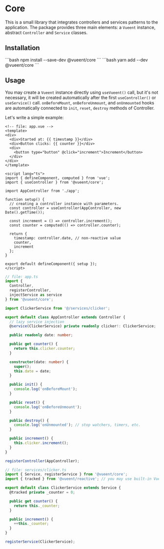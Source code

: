 # Core

This is a small library that integrates controllers and services patterns to the application. The package provides three main elements: a `Vueent` instance, abstract `Controller` and `Service` classes.

## Installation

<code-group>
<code-block title="NPM" active>
```bash
npm install --save-dev @vueent/core
```
</code-block>

<code-block title="YARN">
```bash
yarn add --dev @vueent/core
```
</code-block>
</code-group>

## Usage

You may create a `Vueent` instance directly using `useVueent()` call, but it's not necessary, it will be created automatically after the first `useController()` or `useService()` call. `onBeforeMount`, `onBeforeUnmount`, and `onUnmounted` hooks are automatically connected to `init`, `reset`, `destroy` methods of Controller.

Let's write a simple example:

```vue
<!-- file: app.vue -->
<template>
<div>
  <div>Started at: {{ timestamp }}</div>
  <div>Button clicks: {{ counter }}</div>
  <div>
    <button type="button" @click="increment">Increment</button>
  </div>
</div>
</template>

<script lang="ts">
import { defineComponent, computed } from 'vue';
import { useController } from '@vueent/core';

import AppController from './app';

function setup() {
  // creating a controller instance with parameters.
  const controller = useController(AppController, new Date().getTime());

  const increment = () => controller.increment();
  const counter = computed(() => controller.counter);

  return {
    timestamp: controller.date, // non-reactive value
    counter,
    increment
  };
}

export default defineComponent({ setup });
</script>
```

```ts
// file: app.ts
import {
  Controller,
  registerController,
  injectService as service
} from '@vueent/core';

import ClickerService from '@/services/clicker';

export default class AppController extends Controller {
  // lazy service injection
  @service(ClickerService) private readonly clicker!: ClickerService;

  public readonly date: number;

  public get counter() {
    return this.clicker.counter;
  }

  constructor(date: number) {
    super();
    this.date = date;
  }

  public init() {
    console.log('onBeforeMount');
  }

  public reset() {
    console.log('onBeforeUnmount');
  }

  public destroy() {
    console.log('onUnmounted'); // stop watchers, timers, etc.
  }

  public increment() {
    this.clicker.increment();
  }
}

registerController(AppController);
```

```ts
// file: services/clicker.ts
import { Service, registerService } from '@vueent/core';
import { tracked } from '@vueent/reactive'; // you may use built-in Vue's `ref`

export default class ClickerService extends Service {
  @tracked private _counter = 0;

  public get counter() {
    return this._counter;
  }

  public increment() {
    ++this._counter;
  }
}

registerService(ClickerService);
```
